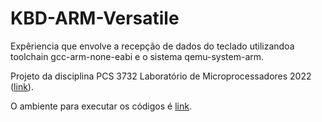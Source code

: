 # KBD-ARM-Versatile
Expêriencia que envolve a recepção de dados do teclado utilizandoa toolchain gcc-arm-none-eabi e o sistema qemu-system-arm.

Projeto da disciplina PCS 3732 Laboratório de Microprocessadores 2022 ([link](https://www2.pcs.usp.br/~jkinoshi/2022/labmicro-22.html)).

O ambiente para executar os códigos é [link](https://github.com/EpicEric/gcc-arm).
